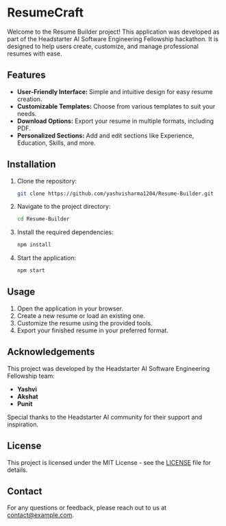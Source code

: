 # ResumeCraft

Welcome to the Resume Builder project! This application was developed as part of the Headstarter AI Software Engineering Fellowship hackathon. It is designed to help users create, customize, and manage professional resumes with ease.

## Features

- **User-Friendly Interface:** Simple and intuitive design for easy resume creation.
- **Customizable Templates:** Choose from various templates to suit your needs.
- **Download Options:** Export your resume in multiple formats, including PDF.
- **Personalized Sections:** Add and edit sections like Experience, Education, Skills, and more.

## Installation

1. Clone the repository:
   ```bash
   git clone https://github.com/yashvisharma1204/Resume-Builder.git
   ```
2. Navigate to the project directory:
   ```bash
   cd Resume-Builder
   ```
3. Install the required dependencies:
   ```bash
   npm install
   ```
4. Start the application:
   ```bash
   npm start
   ```

## Usage

1. Open the application in your browser.
2. Create a new resume or load an existing one.
3. Customize the resume using the provided tools.
4. Export your finished resume in your preferred format.

## Acknowledgements

This project was developed by the Headstarter AI Software Engineering Fellowship team:

- **Yashvi**
- **Akshat**
- **Punit**

Special thanks to the Headstarter AI community for their support and inspiration.

## License

This project is licensed under the MIT License - see the [LICENSE](LICENSE) file for details.

## Contact

For any questions or feedback, please reach out to us at [contact@example.com](mailto:contact@example.com).

